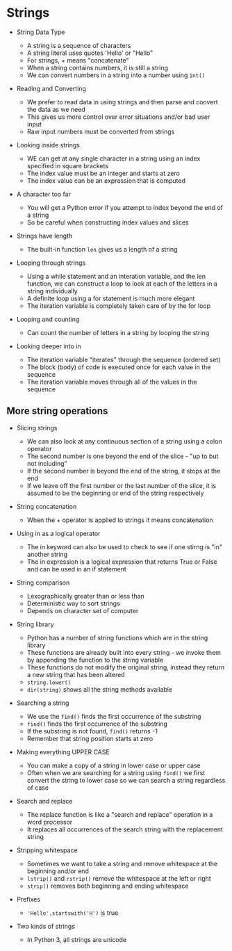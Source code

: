 # Strings
* String Data Type
    * A string is a sequence of characters
    * A string literal uses quotes 'Hello' or "Hello"
    * For strings, + means "concatenate"
    * When a string contains numbers, it is still a string
    * We can convert numbers in a string into a number using `int()`

* Reading and Converting
    * We prefer to read data in using strings and then parse and convert the data as we need
    * This gives us more control over error situations and/or bad user input
    * Raw input numbers must be converted from strings

* Looking inside strings
    * WE can get at any single character in a string using an index specified in square brackets
    * The index value must be an integer and starts at zero
    * The index value can be an expression that is computed

* A character too far
    * You will get a Python error if you attempt to index beyond the end of a string
    * So be careful when constructing index values and slices

* Strings have length
    * The built-in function `len` gives us a length of a string

* Looping through strings
    * Using a while statement and an interation variable, and the len function, we can construct a loop to look at each of the letters in a string individually
    * A definite loop using a for statement is much more elegant
    * The iteration variable is completely taken care of by the for loop

* Looping and counting
    * Can count the number of letters in a string by looping the string

* Looking deeper into in
    * The iteration variable "iterates" through the sequence (ordered set)
    * The block (body) of code is executed once for each value in the sequence
    * The iteration variable moves through all of the values in the sequence

## More string operations
* Slicing strings
    * We can also look at any continuous section of a string using a colon operator
    * The second number is one beyond the end of the slice - "up to but not including"
    * If the second number is beyond the end of the string, it stops at the end
    * If we leave off the first number or the last number of the slice, it is assumed to be the beginning or end of the string respectively
* String concatenation
    * When the + operator is applied to strings it means concatenation

* Using in as a logical operator
    * The in keyword can also be used to check to see if one stirng is "in" another string
    * The in expression is a logical expression that returns True or False and can be used in an if statement
    
* String comparison
    * Lexographically greater than or less than
    * Deterministic way to sort strings
    * Depends on character set of computer

* String library
    * Python has a number of string functions which are in the string library
    * These functions are already built into every string - we invoke them by appending the function to the string variable
    * These functions do not modify the original string, instead they return a new string that has been altered
    * `string.lower()`
    * `dir(string)` shows all the string methods available

* Searching a string
    * We use the `find()` finds the first occurrence of the substring
    * `find()` finds the first occurrence of the substring
    * If the substring is not found, `find()` returns -1
    * Remember that string position starts at zero

* Making everything UPPER CASE
    * You can make a copy of a string in lower case or upper case
    * Often when we are searching for a string using `find()` we first convert the string to lower case so we can search a string regardless of case

* Search and replace
    * The replace function is like a "search and replace" operation in a word processor
    * It replaces all occurrences of the search string with the replacement string

* Stripping whitespace
    * Sometimes we want to take a string and remove whitespace at the beginning and/or end
    * `lstrip()` and `rstrip()` remove the whitespace at the left or right
    * `strip()` removes both beginning and ending whitespace

* Prefixes
    * `'Hello'.startswith('H')` is true

* Two kinds of strings
    * In Python 3, all strings are unicode

 
